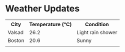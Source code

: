 # Weather Updates

<!-- WEATHER-UPDATE-START -->
<table><tr><th>City</th><th>Temperature (°C)</th><th>Condition</th></tr><tr><td>Valsad</td><td>26.2</td><td>Light rain shower</td></tr><tr><td>Boston</td><td>20.6</td><td>Sunny</td></tr><tr><td></td><td></td><td></td></tr></table>
<!-- WEATHER-UPDATE-END -->
